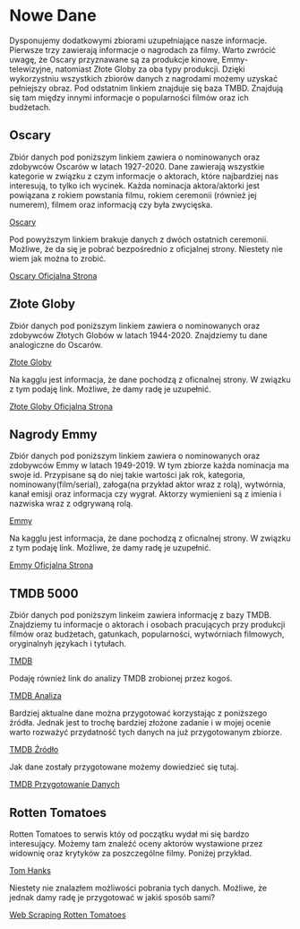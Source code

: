# Nowe Dane

Dysponujemy dodatkowymi zbiorami uzupełniające nasze informacje. 
Pierwsze trzy zawierają informacje o nagrodach za filmy.
Warto zwrócić uwagę, że Oscary przyznawane są za produkcje kinowe, Emmy-telewizyjne, natomiast Złote Globy za oba typy produkcji.
Dzięki wykorzystniu wszystkich zbiorów danych z nagrodami możemy uzyskać pełniejszy obraz. Pod odstatnim linkiem znajduje się baza TMBD. Znajdują się tam między innymi informacje o popularności filmów oraz ich budżetach.


## Oscary
Zbiór danych pod poniższym linkiem zawiera o nominowanych oraz zdobywców Oscarów w latach 1927-2020. Dane zawierają wszystkie kategorie w związku z czym informacje o aktorach, które najbardziej nas interesują, to tylko ich wycinek. Każda nominacja aktora/aktorki jest powiązana z rokiem powstania filmu, rokiem ceremonii (również jej numerem), filmem oraz informacją czy była zwycięska.

[Oscary](https://www.kaggle.com/datasets/unanimad/the-oscar-award)

Pod powyższym linkiem brakuje danych z dwóch ostatnich ceremonii. Możliwe, że da się je pobrać bezpośrednio z oficjalnej strony. Niestety nie wiem jak można to zrobić.

[Oscary Oficjalna Strona](https://awardsdatabase.oscars.org/)

## Złote Globy
Zbiór danych pod poniższym linkiem zawiera o nominowanych oraz zdobywców Złotych Globów w latach 1944-2020. Znajdziemy tu dane analogiczne do Oscarów.

[Złote Globy](https://www.kaggle.com/datasets/unanimad/golden-globe-awards)

Na kagglu jest informacja, że dane pochodzą z oficnalnej strony. W związku z tym podaję link. Możliwe, że damy radę je uzupełnić.

[Złote Globy Oficjalna Strona](https://www.goldenglobes.com/awards-database)

## Nagrody Emmy
Zbiór danych pod poniższym linkiem zawiera o nominowanych oraz zdobywców Emmy w latach 1949-2019. W tym zbiorze każda nominacja ma swoje id. Przypisane są do niej takie wartości jak rok, kategoria, nominowany(film/serial), załoga(na przykład aktor wraz z rolą), wytwórnia, kanał emisji oraz informacja czy wygrał. Aktorzy wymienieni są z imienia i nazwiska wraz z odgrywaną rolą.

[Emmy](https://www.kaggle.com/datasets/unanimad/emmy-awards?select=the_emmy_awards.csv)

Na kagglu jest informacja, że dane pochodzą z oficnalnej strony. W związku z tym podaję link. Możliwe, że damy radę je uzupełnić.

[Emmy Oficjalna Strona](https://www.emmys.com/awards/nominees-winners)

## TMDB 5000
Zbiór danych pod poniższym linkeim zawiera informację z bazy TMDB. Znajdziemy tu informacje o aktorach i osobach pracujących przy produkcji filmów oraz budżetach, gatunkach, popularności, wytwórniach filmowych, oryginalnyh językach i tytułach.

[TMDB](https://www.kaggle.com/datasets/tmdb/tmdb-movie-metadata?select=tmdb_5000_movies.csv)

Podaję również link do analizy TMDB zrobionej przez kogoś.

[TMDB Analiza](https://github.com/YashMotwani/TMDB-Movies-Dataset-Investigation-)

Bardziej aktualne dane można przygotować korzystając z poniższego źródła. Jednak jest to trochę bardziej złożone zadanie i w mojej ocenie warto rozważyć przydatność tych danych na już przygotowanym zbiorze.

[TMDB Źródło](https://developers.themoviedb.org/3/getting-started/introduction)

Jak dane zostały przygotowane możemy dowiedzieć się tutaj.

[TMDB Przygotowanie Danych](https://gist.github.com/SohierDane/4a84cb96d220fc4791f52562be37968b)

## Rotten Tomatoes

Rotten Tomatoes to serwis któy od początku wydał mi się bardzo interesujący. Możemy tam znaleźć oceny aktorów wystawione przez widownię oraz krytyków za poszczególne filmy. Poniżej przykład.

[Tom Hanks](https://www.rottentomatoes.com/celebrity/tom_hanks)

Niestety nie znalazłem możliwości pobrania tych danych. Możliwe, że jednak damy radę je przygotować w jakiś sposób sami?

[Web Scraping Rotten Tomatoes](https://www.analyticsvidhya.com/blog/2022/05/a-guide-to-web-scraping-rotten-tomatoes/)
